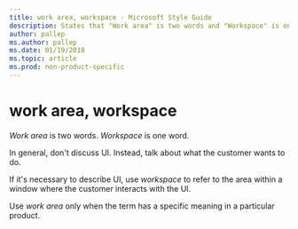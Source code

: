 ```yaml
---
title: work area, workspace - Microsoft Style Guide
description: States that "Work area" is two words and "Workspace" is one word, and instructs not to use UI in general, but to talk about what the customer wants to do.
author: pallep
ms.author: pallep
ms.date: 01/19/2018
ms.topic: article
ms.prod: non-product-specific
---
```


# work area, workspace

*Work area* is two words. *Workspace* is one word.

In general, don't discuss UI. Instead, talk about what the customer wants to do.

If it's necessary to describe UI, use *workspace* to refer to the area within a window where the customer interacts with the UI.

Use *work area* only when the term has a specific meaning in a particular product. 
